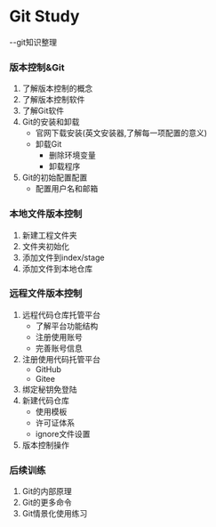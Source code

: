 # Git Study

--git知识整理

### 版本控制&Git

1. 了解版本控制的概念
2. 了解版本控制软件
3. 了解Git软件
4. Git的安装和卸载
   - 官网下载安装(英文安装器,了解每一项配置的意义)
   - 卸载Git
     - 删除环境变量
     - 卸载程序
5. Git的初始配置配置
   - 配置用户名和邮箱

### 本地文件版本控制

1. 新建工程文件夹
2. 文件夹初始化
3. 添加文件到index/stage
4. 添加文件到本地仓库

### 远程文件版本控制

1. 远程代码仓库托管平台
   - 了解平台功能结构
   - 注册使用账号
   - 完善账号信息
2. 注册使用代码托管平台
   * GitHub
   * Gitee
3. 绑定秘钥免登陆
4. 新建代码仓库
   - 使用模板
   - 许可证体系
   - ignore文件设置
5. 版本控制操作

### 后续训练

1. Git的内部原理
2. Git的更多命令
3. Git情景化使用练习

